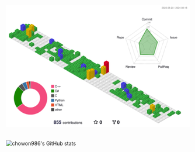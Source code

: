 ![](./profile-3d-contrib/profile-gitblock.svg)
<br>
<br>
<br>
![chowon986's GitHub stats](https://github-readme-stats.vercel.app/api?username=chowon986&show_icons=true&theme=transparent)
